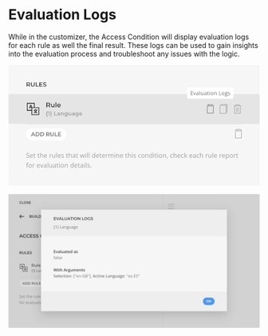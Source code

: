 # Evaluation Logs

While in the customizer, the Access Condition will display evaluation logs for each rule as well the final result. These logs can be used to gain insights into the evaluation process and troubleshoot any issues with the logic.

![Access Condition Evaluation Logs](./assets/access-condition-logs.webp)

![Access Condition Evaluation Log](./assets/access-condition-log.webp)

